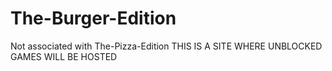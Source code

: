 # The-Burger-Edition
Not associated with The-Pizza-Edition
THIS IS A SITE WHERE UNBLOCKED GAMES WILL BE HOSTED
